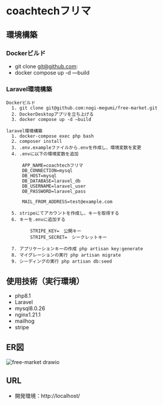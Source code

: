 # coachtechフリマ

## 環境構築
### Dockerビルド
- git clone git@github.com:
- docker compose up -d —build

### Laravel環境構築
    Dockerビルド
      1. git clone git@github.com:nogi-megumi/free-market.git
      2. DockerDesktopアプリを立ち上げる
      3. docker compose up -d —build

    laravel環境構築  
      1. docker-compose exec php bash
      2. composer install
      3. .env.exampleファイルから.envを作成し、環境変数を変更
      4. .envに以下の環境変数を追加

          APP_NAME=coachtechフリマ
          DB_CONNECTION=mysql
          DB_HOST=mysql
          DB_DATABASE=laravel_db
          DB_USERNAME=laravel_user
          DB_PASSWORD=laravel_pass
          
          MAIL_FROM_ADDRESS=test@example.com
          
      5. stripeにてアカウントを作成し、キーを取得する
      6. キーを.envに追加する

             STRIPE_KEY=　公開キー
             STRIPE_SECRET=　シークレットキー

      7. アプリケーションキーの作成 php artisan key:generate
      8. マイグレーションの実行 php artisan migrate
      9. シーディングの実行 php artisan db:seed

## 使用技術（実行環境）
- php8.1
- Laravel
- mysql8.0.26
- nginx1.21.1
- mailhog
- stripe
## ER図
![free-market drawio](https://github.com/user-attachments/assets/b12e7892-c2ee-4cea-afac-a83008d2db8e)

## URL
- 開発環境：http://localhost/
